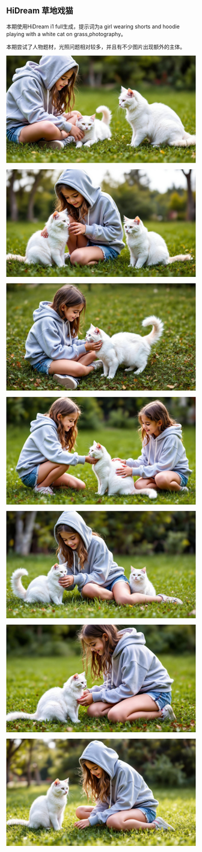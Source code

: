 ## HiDream 草地戏猫

本期使用HiDream i1 full生成，提示词为a girl wearing shorts and hoodie playing with a white cat on grass,photography。

本期尝试了人物题材，光照问题相对较多，并且有不少图片出现额外的主体。

![ComfyUI_00002_.jpg](https://github.com/Willian7004/media-blog/blob/main/files/202505/2025050907/ComfyUI_00002_.jpg?raw=true)

![ComfyUI_00003_.jpg](https://github.com/Willian7004/media-blog/blob/main/files/202505/2025050907/ComfyUI_00003_.jpg?raw=true)

![ComfyUI_00004_.jpg](https://github.com/Willian7004/media-blog/blob/main/files/202505/2025050907/ComfyUI_00004_.jpg?raw=true)

![ComfyUI_00006_.jpg](https://github.com/Willian7004/media-blog/blob/main/files/202505/2025050907/ComfyUI_00006_.jpg?raw=true)

![ComfyUI_00007_.jpg](https://github.com/Willian7004/media-blog/blob/main/files/202505/2025050907/ComfyUI_00007_.jpg?raw=true)

![ComfyUI_00009_.jpg](https://github.com/Willian7004/media-blog/blob/main/files/202505/2025050907/ComfyUI_00009_.jpg?raw=true)

![ComfyUI_00010_.jpg](https://github.com/Willian7004/media-blog/blob/main/files/202505/2025050907/ComfyUI_00010_.jpg?raw=true)